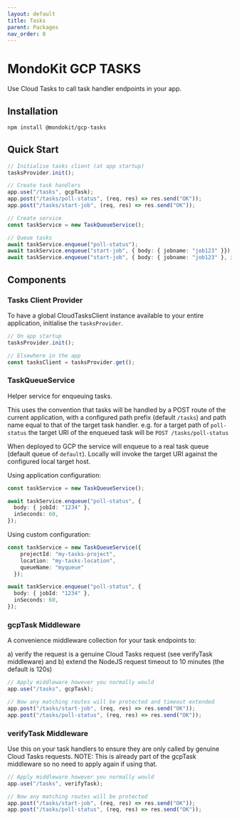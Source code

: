 ```yaml
---
layout: default
title: Tasks
parent: Packages
nav_order: 8
---
```


# MondoKit GCP TASKS

Use Cloud Tasks to call task handler endpoints in your app.

## Installation

```sh
npm install @mondokit/gcp-tasks
```

## Quick Start

```typescript
// Initialise tasks client (at app startup)
tasksProvider.init();

// Create task handlers
app.use("/tasks", gcpTask);
app.post("/tasks/poll-status", (req, res) => res.send("OK"));
app.post("/tasks/start-job", (req, res) => res.send("OK"));

// Create service
const taskService = new TaskQueueService();

// Queue tasks
await taskService.enqueue("poll-status");
await taskService.enqueue("start-job", { body: { jobname: "job123" }});
await taskService.enqueue("start-job", { body: { jobname: "job123" }, inSeconds: 60 });
```

## Components

### Tasks Client Provider
To have a global CloudTasksClient instance available to your entire application,
initialise the `tasksProvider`.

```typescript
// On app startup
tasksProvider.init();

// Elsewhere in the app
const tasksClient = tasksProvider.get();
```

### TaskQueueService
Helper service for enqueuing tasks.

This uses the convention that tasks will be handled by a POST route of the current application, 
with a configured path prefix (default `/tasks`) and path name equal to that of the target task handler.
e.g. for a target path of `poll-status` the target URI of the enqueued task will be 
`POST /tasks/poll-status`

When deployed to GCP the service will enqueue to a real task queue (default queue of `default`).
Locally will invoke the target URI against the configured local target host.

Using application configuration:
```typescript
const taskService = new TaskQueueService();

await taskService.enqueue("poll-status", {
  body: { jobId: "1234" },
  inSeconds: 60,
});
```

Using custom configuration:
```typescript
const taskService = new TaskQueueService({
    projectId: "my-tasks-project",
    location: "my-tasks-location",
    queueName: "myqueue"
  });

await taskService.enqueue("poll-status", {
  body: { jobId: "1234" },
  inSeconds: 60,
});
```

### gcpTask Middleware
A convenience middleware collection for your task endpoints to:

a) verify the request is a genuine Cloud Tasks request (see verifyTask middleware) and
b) extend the NodeJS request timeout to 10 minutes (the default is 120s)

```typescript
// Apply middleware however you normally would
app.use("/tasks", gcpTask);

// Now any matching routes will be protected and timeout extended
app.post("/tasks/start-job", (req, res) => res.send("OK"));
app.post("/tasks/poll-status", (req, res) => res.send("OK"));
```

### verifyTask Middleware
Use this on your task handlers to ensure they are only called by genuine Cloud Tasks requests.
NOTE: This is already part of the gcpTask middleware so no need to apply again if using that.

```typescript
// Apply middleware however you normally would
app.use("/tasks", verifyTask);

// Now any matching routes will be protected
app.post("/tasks/start-job", (req, res) => res.send("OK"));
app.post("/tasks/poll-status", (req, res) => res.send("OK"));
```
